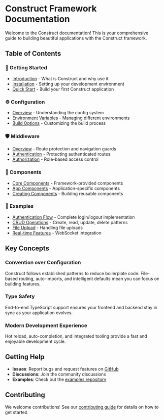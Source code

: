 # Construct Framework Documentation

Welcome to the Construct documentation! This is your comprehensive guide to building beautiful applications with the Construct framework.

## Table of Contents

### 🚀 Getting Started
- [Introduction](./getting-started/introduction.md) - What is Construct and why use it
- [Installation](./getting-started/installation.md) - Setting up your development environment
- [Quick Start](./getting-started/quick-start.md) - Build your first Construct application

### ⚙️ Configuration
- [Overview](./configuration/overview.md) - Understanding the config system
- [Environment Variables](./configuration/environment.md) - Managing different environments
- [Build Options](./configuration/build.md) - Customizing the build process

### 🛡️ Middleware
- [Overview](./middleware/overview.md) - Route protection and navigation guards
- [Authentication](./middleware/auth.md) - Protecting authenticated routes
- [Authorization](./middleware/authorization.md) - Role-based access control

### 🧩 Components
- [Core Components](./components/core.md) - Framework-provided components
- [App Components](./components/app.md) - Application-specific components
- [Creating Components](./components/creating.md) - Building reusable components

### 📝 Examples
- [Authentication Flow](./examples/authentication.md) - Complete login/logout implementation
- [CRUD Operations](./examples/crud.md) - Create, read, update, delete patterns
- [File Upload](./examples/file-upload.md) - Handling file uploads
- [Real-time Features](./examples/websocket.md) - WebSocket integration

## Key Concepts

### Convention over Configuration
Construct follows established patterns to reduce boilerplate code. File-based routing, auto-imports, and intelligent defaults mean you can focus on building features.

### Type Safety
End-to-end TypeScript support ensures your frontend and backend stay in sync as your application evolves.

### Modern Development Experience
Hot reload, auto-completion, and integrated tooling provide a fast and enjoyable development cycle.

## Getting Help

- **Issues**: Report bugs and request features on [GitHub](https://github.com/your-org/construct)
- **Discussions**: Join the community discussions
- **Examples**: Check out the [examples repository](https://github.com/your-org/construct-examples)

## Contributing

We welcome contributions! See our [contributing guide](./CONTRIBUTING.md) for details on how to get started.
